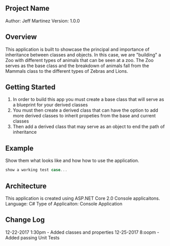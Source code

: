 ## Project Name
Author: Jeff Martinez
Version: 1.0.0 

## Overview
This application is built to showcase the principal and importance of inheritance between classes and objects.  In this case, we are "building" a Zoo with different types of animals that can be seen at a zoo.  The Zoo serves as the base class and the breakdown of animals fall from the Mammals class to the different types of Zebras and Lions.  

## Getting Started
1. In order to build this app you must create a base class that will serve as a blueprint for your derived classes
2. You must then create a derived class that can have the option to add more derived classes to inherit propeties from the base and current classes
3. Then add a derived class that may serve as an object to end the path of inheritance

## Example
Show them what looks like and how how to use the application.
```c#
show a working test case...
```

## Architecture
This application is created using ASP.NET Core 2.0 Console applicaitons. 
Language: C# 
Type of Applicaiton: Console Application 

[logo]: https://github.com/adam-p/markdown-here/raw/master/src/common/images/icon48.png


## Change Log
12-22-2017 1:30pm - Added classes and properties
12-25-2017 8:oopm - Added passing Unit Tests

